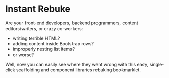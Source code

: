 # Instant Rebuke

Are your front-end developers, backend programmers, content editors/writers, or crazy co-workers:
* writing terrible HTML?
* adding content inside Bootstrap rows?
* improperly nesting list items?
* or worse?

Well, now you can easily see where they went wrong with this easy, single-click scaffolding and component libraries rebuking bookmarklet.